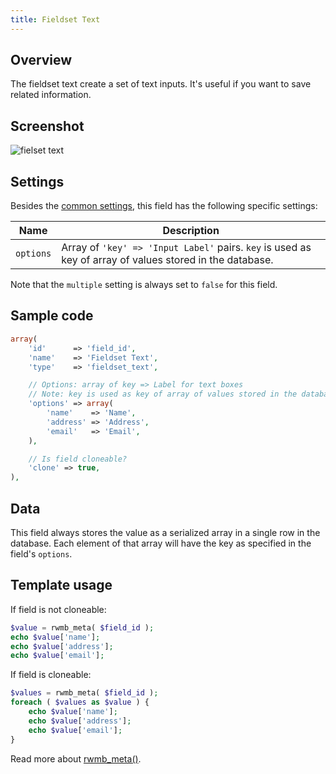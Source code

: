 ```yaml
---
title: Fieldset Text
---
```


## Overview

The fieldset text create a set of text inputs. It's useful if you want to save related information.

## Screenshot

![fielset text](https://i.imgur.com/qh3pfUd.png)

## Settings

Besides the [common settings](/field-settings/), this field has the following specific settings:

Name | Description
--- | ---
`options` | Array of `'key' => 'Input Label'` pairs. `key` is used as key of array of values stored in the database.

Note that the `multiple` setting is always set to `false` for this field.

## Sample code

```php
array(
    'id'      => 'field_id',
    'name'    => 'Fieldset Text',
    'type'    => 'fieldset_text',

    // Options: array of key => Label for text boxes
    // Note: key is used as key of array of values stored in the database
    'options' => array(
        'name'    => 'Name',
        'address' => 'Address',
        'email'   => 'Email',
    ),

    // Is field cloneable?
    'clone' => true,
),
```

## Data

This field always stores the value as a serialized array in a single row in the database. Each element of that array will have the key as specified in the field's `options`.

## Template usage

If field is not cloneable:

```php
$value = rwmb_meta( $field_id );
echo $value['name'];
echo $value['address'];
echo $value['email'];
```

If field is cloneable:

```php
$values = rwmb_meta( $field_id );
foreach ( $values as $value ) {
    echo $value['name'];
    echo $value['address'];
    echo $value['email'];
}
```

Read more about [rwmb_meta()](/functions/rwmb-meta/).
